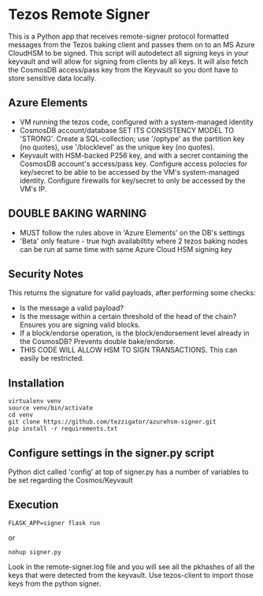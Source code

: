# Tezos Remote Signer
This is a Python app that receives remote-signer protocol formatted messages from the Tezos baking client and passes them on to an MS Azure CloudHSM to be signed.  This script will autodetect all signing keys in your keyvault and will allow for signing from clients by all keys.  It will also fetch the CosmosDB access/pass key from the Keyvault so you dont have to store sensitive data locally.

## Azure Elements
* VM running the tezos code, configured with a system-managed identity
* CosmosDB account/database SET ITS CONSISTENCY MODEL TO 'STRONG'. Create a SQL-collection; use '/optype' as the partition key (no quotes), use '/blocklevel' as the unique key (no quotes).
* Keyvault with HSM-backed P256 key, and with a secret containing the CosmosDB account's access/pass key.  Configure access polocies for key/secret to be able to be accessed by the VM's system-managed identity.  Configure firewalls for key/secret to only be accessed by the VM's IP.

## DOUBLE BAKING WARNING
* MUST follow the rules above in 'Azure Elements' on the DB's settings
* 'Beta' only feature - true high availabiltity where 2 tezos baking nodes can be run at same time with same Azure Cloud HSM signing key

## Security Notes
This returns the signature for valid payloads, after performing some checks:
* Is the message a valid payload?
* Is the message within a certain threshold of the head of the chain? Ensures you are signing valid blocks.
* If a block/endorse operation, is the block/endorsement level already in the CosmosDB?  Prevents double bake/endorse.
* THIS CODE WILL ALLOW HSM TO SIGN TRANSACTIONS.  This can easily be restricted.

## Installation
```
virtualenv venv
source venv/bin/activate
cd venv
git clone https://github.com/tezzigator/azurehsm-signer.git
pip install -r requirements.txt
```

## Configure settings in the signer.py script
Python dict called 'config' at top of signer.py has a number of variables to be set regarding the Cosmos/Keyvault

## Execution
```
FLASK_APP=signer flask run
```
or
```
nohup signer.py
```
Look in the remote-signer.log file and you will see all the pkhashes of all the keys that were detected from the keyvault.
Use tezos-client to import those keys from the python signer.
